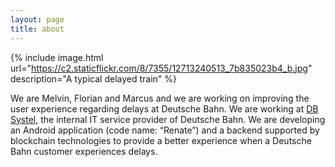 ```yaml
---
layout: page
title: about
---
```


{% include image.html url="https://c2.staticflickr.com/8/7355/12713240513_7b835023b4_b.jpg" description="A typical delayed train" %}

We are Melvin, Florian and Marcus and we are working on improving the user experience regarding delays at Deutsche Bahn. We are working at [DB Systel](http://dbsystel.de), the internal IT service provider of Deutsche Bahn. We are developing an Android application (code name: “Renate”) and a backend supported by blockchain technologies to provide a better experience when a Deutsche Bahn customer experiences delays.
